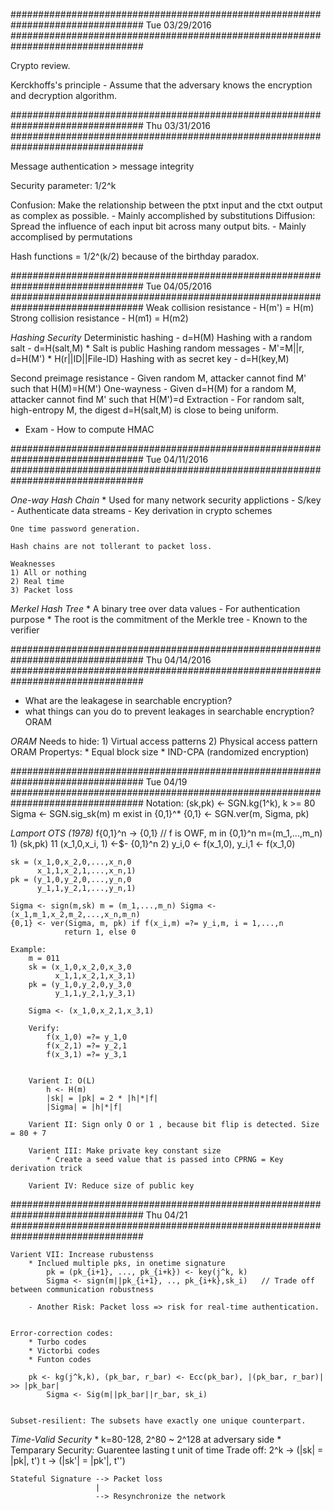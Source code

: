 ################################################################################ 
Tue 03/29/2016
################################################################################ 

Crypto review.

Kerckhoffs's principle - Assume that the adversary knows the encryption and decryption algorithm. 

################################################################################ 
Thu 03/31/2016
################################################################################ 

Message authentication > message integrity

Security parameter: 1/2^k

Confusion: Make the relationship between the ptxt input and the ctxt output as complex as possible.
    - Mainly accomplished by substitutions
Diffusion: Spread the influence of each input bit across many output bits.
    - Mainly accomplised by permutations

Hash functions = 1/2^(k/2)  because of the birthday paradox. 

################################################################################ 
Tue 04/05/2016
################################################################################ 
Weak collision resistance - H(m') = H(m)
Strong collision resistance - H(m1) = H(m2)


*Hashing Security*
    Deterministic hashing       - d=H(M)
    Hashing with a random salt  - d=H(salt,M)
        * Salt is public
    Hashing random messages     - M'=M||r, d=H(M')
        * H(r||ID||File-ID)
    Hashing with as secret key  - d=H(key,M)

Second preimage resistance
    - Given random M, attacker cannot find M' such that H(M)=H(M')
One-wayness
    - Given d=H(M) for a random M, attacker cannot find M' such that H(M')=d
Extraction
    - For random salt, high-entropy M, the digest d=H(salt,M) is close to being uniform.

+ Exam - How to compute HMAC


################################################################################ 
Tue 04/11/2016
################################################################################ 

*One-way Hash Chain*
    * Used for many network security applictions
        - S/key
        - Authenticate data streams
        - Key derivation in crypto schemes
       
    One time password generation. 

    Hash chains are not tollerant to packet loss.

    Weaknesses
    1) All or nothing 
    2) Real time
    3) Packet loss

*Merkel Hash Tree*
    * A binary tree over data values
        - For authentication purpose
    * The root is the commitment of the Merkle tree
        - Known to the verifier


################################################################################ 
Thu 04/14/2016
################################################################################ 
+ What are the leakagese in searchable encryption?
+ what things can you do to prevent leakages in searchable encryption? ORAM

*ORAM*
Needs to hide:
    1) Virtual access patterns
    2) Physical access pattern
ORAM Propertys:
    * Equal block size
    * IND-CPA (randomized encryption)

################################################################################
Tue 04/19
################################################################################
Notation:
    (sk,pk) <- SGN.kg(1^k), k >= 80
    Sigma <- SGN.sig_sk(m)  m exist in {0,1}^*
    {0,1} <- SGN.ver(m, Sigma, pk)


*Lamport OTS (1978)*
    f{0,1}^n -> {0,1}  // f is OWF, m in {0,1}^n m=(m_1,...,m_n)
        1) (sk,pk) 11 (x_1,0,x_i, 1) <-$- {0,1}^n
        2) y_i,0 <- f(x_1,0), y_i,1 <- f(x_1,0)


    sk = (x_1,0,x_2,0,...,x_n,0
          x_1,1,x_2,1,...,x_n,1)
    pk = (y_1,0,y_2,0,...,y_n,0
          y_1,1,y_2,1,...,y_n,1)

    Sigma <- sign(m,sk) m = (m_1,...,m_n) Sigma <- (x_1,m_1,x_2,m_2,...,x_n,m_n)
    {0,1} <- ver(Sigma, m, pk) if f(x_i,m) =?= y_i,m, i = 1,...,n
                return 1, else 0

    Example:
        m = 011
        sk = (x_1,0,x_2,0,x_3,0
              x_1,1,x_2,1,x_3,1)
        pk = (y_1,0,y_2,0,y_3,0
              y_1,1,y_2,1,y_3,1)

        Sigma <- (x_1,0,x_2,1,x_3,1)

        Verify:
            f(x_1,0) =?= y_1,0
            f(x_2,1) =?= y_2,1
            f(x_3,1) =?= y_3,1


        Varient I: O(L)
            h <- H(m)
            |sk| = |pk| = 2 * |h|*|f|
            |Sigma| = |h|*|f|

        Varient II: Sign only O or 1 , because bit flip is detected. Size = 80 + 7
        
        Varient III: Make private key constant size
            * Create a seed value that is passed into CPRNG = Key derivation trick

        Varient IV: Reduce size of public key

################################################################################
Thu 04/21
################################################################################

    Varient VII: Increase rubustenss
        * Inclued multiple pks, in onetime signature
            pk = (pk_{i+1}, ..., pk_{i+k}) <- key(j^k, k)
            Sigma <- sign(m||pk_{i+1}, .., pk_{i+k},sk_i)   // Trade off between communication robustness

        - Another Risk: Packet loss => risk for real-time authentication. 


    Error-correction codes:
        * Turbo codes
        * Victorbi codes
        * Funton codes

        pk <- kg(j^k,k), (pk_bar, r_bar) <- Ecc(pk_bar), |(pk_bar, r_bar)| >> |pk_bar|
            Sigma <- Sig(m||pk_bar||r_bar, sk_i)


    Subset-resilient: The subsets have exactly one unique counterpart. 

*Time-Valid Security*
    * k=80-128, 2^80 ~ 2^128 at adversary side
    * Temparary Security: Guarentee lasting t unit of time
        Trade off:
            2^k -> (|sk| = |pk|, t')
            t   -> (|sk'| = |pk'|, t'')

    Stateful Signature --> Packet loss
                       |
                       --> Resynchronize the network
        
